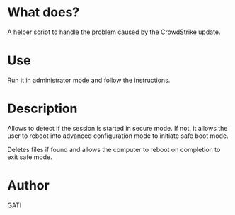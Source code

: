# What does? 

A helper script to handle the problem caused by the CrowdStrike update.

# Use

Run it in administrator mode and follow the instructions. 

# Description

Allows to detect if the session is started in secure mode. If not, it allows the user to reboot into advanced configuration mode to initiate safe boot mode.

Deletes files if found and allows the computer to reboot on completion to exit safe mode.

# Author

GATI
